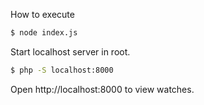 How to execute

```bash
$ node index.js
```

Start localhost server in root.

```bash
$ php -S localhost:8000
```

Open http://localhost:8000 to view watches.